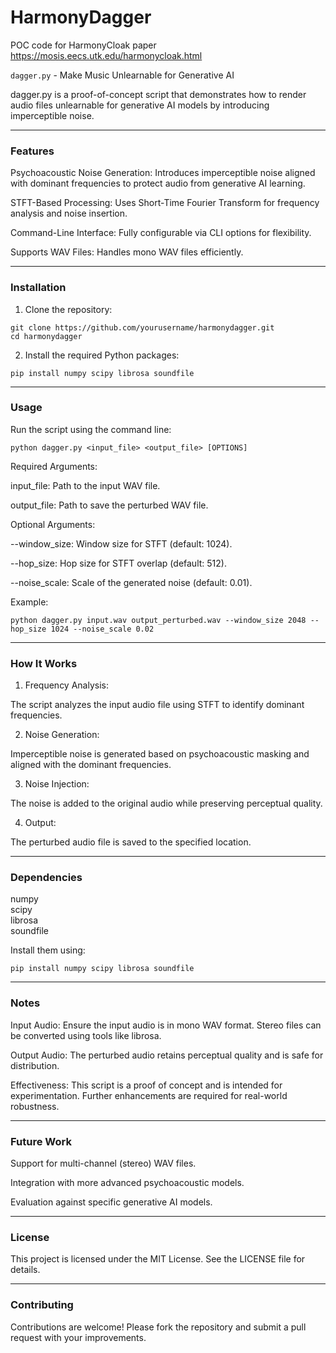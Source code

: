 # HarmonyDagger
POC code for HarmonyCloak paper 
https://mosis.eecs.utk.edu/harmonycloak.html

`dagger.py` - Make Music Unlearnable for Generative AI

dagger.py is a proof-of-concept script that demonstrates how to render audio files unlearnable for generative AI models by introducing imperceptible noise.


---

### Features

Psychoacoustic Noise Generation: Introduces imperceptible noise aligned with dominant frequencies to protect audio from generative AI learning.

STFT-Based Processing: Uses Short-Time Fourier Transform for frequency analysis and noise insertion.

Command-Line Interface: Fully configurable via CLI options for flexibility.

Supports WAV Files: Handles mono WAV files efficiently.



---

### Installation

1. Clone the repository:

```
git clone https://github.com/yourusername/harmonydagger.git
cd harmonydagger
```

2. Install the required Python packages:

`pip install numpy scipy librosa soundfile`




---

### Usage

Run the script using the command line:

`python dagger.py <input_file> <output_file> [OPTIONS]`

Required Arguments:

input_file: Path to the input WAV file.

output_file: Path to save the perturbed WAV file.


Optional Arguments:

--window_size: Window size for STFT (default: 1024).

--hop_size: Hop size for STFT overlap (default: 512).

--noise_scale: Scale of the generated noise (default: 0.01).


Example:

`python dagger.py input.wav output_perturbed.wav --window_size 2048 --hop_size 1024 --noise_scale 0.02`


---

### How It Works

1. Frequency Analysis:

The script analyzes the input audio file using STFT to identify dominant frequencies.



2. Noise Generation:

Imperceptible noise is generated based on psychoacoustic masking and aligned with the dominant frequencies.



3. Noise Injection:

The noise is added to the original audio while preserving perceptual quality.

4. Output:

The perturbed audio file is saved to the specified location.

---

### Dependencies

numpy  
scipy  
librosa  
soundfile  


Install them using:

`pip install numpy scipy librosa soundfile`


---

### Notes

Input Audio: Ensure the input audio is in mono WAV format. Stereo files can be converted using tools like librosa.

Output Audio: The perturbed audio retains perceptual quality and is safe for distribution.

Effectiveness: This script is a proof of concept and is intended for experimentation. Further enhancements are required for real-world robustness.



---

### Future Work

Support for multi-channel (stereo) WAV files.

Integration with more advanced psychoacoustic models.

Evaluation against specific generative AI models.



---

### License

This project is licensed under the MIT License. See the LICENSE file for details.


---

### Contributing

Contributions are welcome! Please fork the repository and submit a pull request with your improvements.






